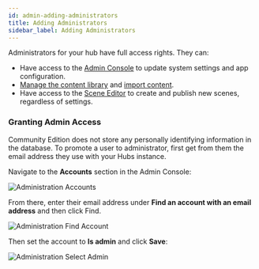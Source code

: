 ```yaml
---
id: admin-adding-administrators
title: Adding Administrators
sidebar_label: Adding Administrators
---
```


Administrators for your hub have full access rights. They can:

- Have access to the [Admin Console](./admin-getting-started) to update system settings and app configuration.
- [Manage the content library](./admin-managing-content) and [import content](./admin-importing-content).
- Have access to the [Scene Editor](./spoke-creating-projects.md) to create and publish new scenes, regardless of settings.

### Granting Admin Access

Community Edition does not store any personally identifying information in the database.
To promote a user to administrator, first get from them the email address they use with your Hubs instance.

Navigate to the **Accounts** section in the Admin Console:

![Administration Accounts](img/hubs-cloud-accounts.jpeg)

From there, enter their email address under **Find an account with an email address** and then click Find.

![Administration Find Account](img/admin-find-account-email.png)

Then set the account to **Is admin** and click **Save**:

![Administration Select Admin](img/hubs-cloud-select-admin.jpeg)
